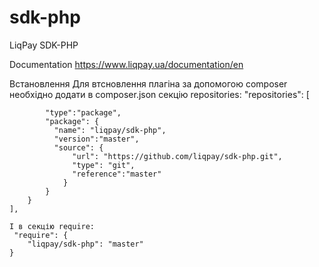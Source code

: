 sdk-php
=======

LiqPay SDK-PHP

Documentation https://www.liqpay.ua/documentation/en


Встановлення
Для втсновлення плагіна за допомогою composer необхідно додати в composer.json секцію repositories:
"repositories": [
```{
        "type":"package",
        "package": {
          "name": "liqpay/sdk-php",
          "version":"master",
          "source": {
              "url": "https://github.com/liqpay/sdk-php.git",
              "type": "git",
              "reference":"master"
            }
        }
    }
],

І в секцію require:
 "require": {
    "liqpay/sdk-php": "master"
}
